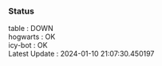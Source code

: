 ### Status


table : DOWN  
hogwarts : OK  
icy-bot : OK  
Latest Update : 2024-01-10 21:07:30.450197
